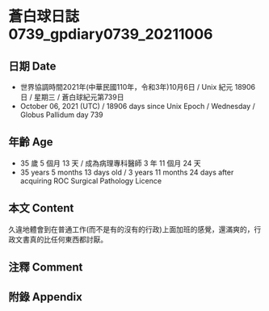[_metadata_:encoding]: - "utf-8"
[_metadata_:language]: - "zh-Hant-TW"
[_metadata_:fileformat]: - "markdown"
[_metadata_:MIME_type]: - "text/plain"
[_metadata_:markdown_version]: - "commonmark version 0.30"
[_metadata_:markdown_spec]: - "https://spec.commonmark.org/0.30/"

# 蒼白球日誌0739_gpdiary0739_20211006 #

## 日期 Date ##

* 世界協調時間2021年(中華民國110年，令和3年)10月6日 / Unix 紀元 18906 日 / 星期三 / 蒼白球紀元第739日
* October 06, 2021 (UTC) / 18906 days since Unix Epoch / Wednesday / Globus Pallidum day 739

## 年齡 Age ##

* 35 歲 5 個月 13 天 / 成為病理專科醫師 3 年 11 個月 24 天
* 35 years 5 months 13 days old / 3 years 11 months 24 days after acquiring ROC Surgical Pathology Licence

## 本文 Content ##

久違地體會到在普通工作(而不是有的沒有的行政)上面加班的感覺，還滿爽的，行政文書真的比任何東西都討厭。

## 注釋 Comment ##

## 附錄 Appendix ##

